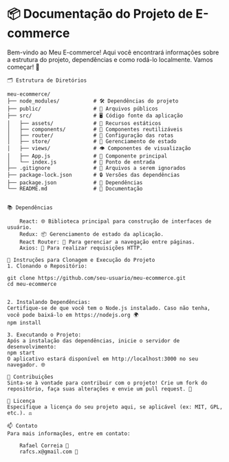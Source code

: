 <!DOCTYPE html>
<html lang="pt-BR">
<head>
    <meta charset="UTF-8">
    <meta name="viewport" content="width=device-width, initial-scale=1.0">
</head>
<body>
    <h1>📦 Documentação do Projeto de E-commerce</h1>
    Bem-vindo ao Meu E-commerce! Aqui você encontrará informações sobre a estrutura do projeto, dependências e como rodá-lo localmente. Vamos começar! 🚀

    🗂️ Estrutura de Diretórios
    
    meu-ecommerce/
    ├── node_modules/           # 🛠️ Dependências do projeto
    ├── public/                 # 📄 Arquivos públicos
    ├── src/                    # 🖥️ Código fonte da aplicação
    │   ├── assets/             # 📸 Recursos estáticos
    │   ├── components/         # 🔧 Componentes reutilizáveis
    │   ├── router/             # 📍 Configuração das rotas
    │   ├── store/              # 🏬 Gerenciamento de estado
    │   ├── views/              # 👁️ Componentes de visualização
    │   ├── App.js              # 🌟 Componente principal
    │   └── index.js            # 📍 Ponto de entrada
    ├── .gitignore              # 🚫 Arquivos a serem ignorados
    ├── package-lock.json       # 🔒 Versões das dependências
    ├── package.json            # 📜 Dependências
    └── README.md               # 📖 Documentação
    

    📚 Dependências
    
        React: 🌐 Biblioteca principal para construção de interfaces de usuário.
        Redux: 📦 Gerenciamento de estado da aplicação.
        React Router: 🚀 Para gerenciar a navegação entre páginas.
        Axios: 🌈 Para realizar requisições HTTP.    

    🚀 Instruções para Clonagem e Execução do Projeto
    1. Clonando o Repositório:
    
    git clone https://github.com/seu-usuario/meu-ecommerce.git
    cd meu-ecommerce
    

    2. Instalando Dependências:
    Certifique-se de que você tem o Node.js instalado. Caso não tenha, você pode baixá-lo em https://nodejs.org 🌍
    npm install

    3. Executando o Projeto:
    Após a instalação das dependências, inicie o servidor de desenvolvimento:
    npm start
    O aplicativo estará disponível em http://localhost:3000 no seu navegador. 🌐

    🙌 Contribuições
    Sinta-se à vontade para contribuir com o projeto! Crie um fork do repositório, faça suas alterações e envie um pull request. 💖

    📄 Licença
    Especifique a licença do seu projeto aqui, se aplicável (ex: MIT, GPL, etc.). ⚖️

    📫 Contato
    Para mais informações, entre em contato:
    
        Rafael Correia 👤
        rafcs.x@gmail.com 📧

